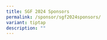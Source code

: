 ```yaml
---
title: SGF 2024 Sponsors
permalink: /sponsor/sgf2024sponsors/
variant: tiptap
description: ""
---
```

